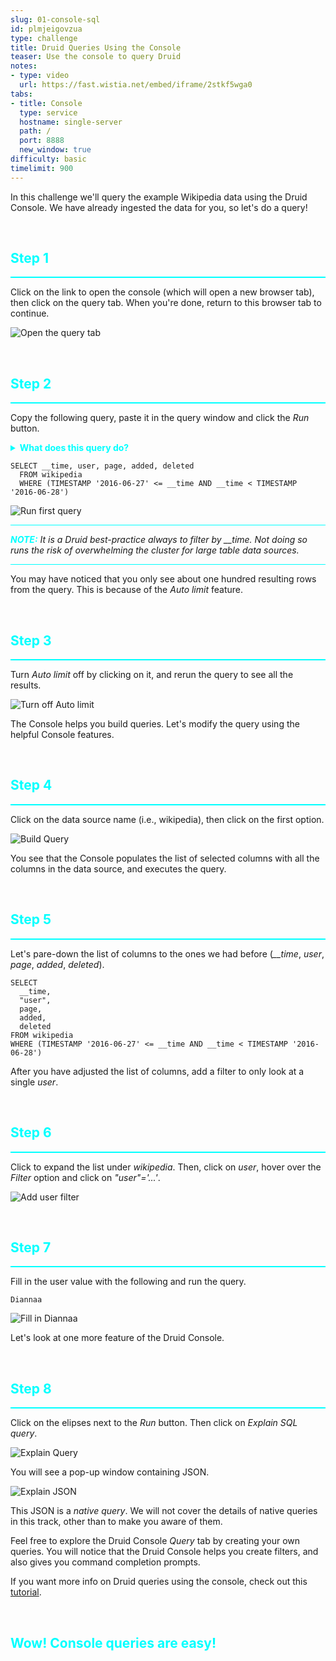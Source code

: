 ```yaml
---
slug: 01-console-sql
id: plmjeigovzua
type: challenge
title: Druid Queries Using the Console
teaser: Use the console to query Druid
notes:
- type: video
  url: https://fast.wistia.net/embed/iframe/2stkf5wga0
tabs:
- title: Console
  type: service
  hostname: single-server
  path: /
  port: 8888
  new_window: true
difficulty: basic
timelimit: 900
---
```


In this challenge we'll query the example Wikipedia data using the Druid Console.
We have already ingested the data for you, so let's do a query!

<br>
<h2 style="color:cyan">Step 1</h2><hr style="color:cyan;background-color:cyan;height:2px">

Click on the link to open the console (which will open a new browser tab), then click on the query tab.
When you're done, return to this browser tab to continue.

![Open the query tab](https://raw.githubusercontent.com/shallada/InstruqtImages/main/druid-query/ClickConsoleQuery.png)

<br>
<h2 style="color:cyan">Step 2</h2><hr style="color:cyan;background-color:cyan;height:2px">

Copy the following query, paste it in the query window and click the _Run_ button.

<details>
  <summary style="color:cyan"><b>What does this query do?</b></summary>
<hr style="background-color:cyan">
<br>
This query retrieves only certain columns (<i>__time</i>, <i>user</i>, <i>page</i>, <i>added</i>, <i>deleted</i>) for a single day (June 27, 2016).
We use this query to show who was changing which Wikipedia pages on June 27, 2016.
<br><br>
It turns out that the only data we have in the table data source is from June 27, 2016, but we filter on the <i>__time</i> column to demonstrate best practices.
<hr style="background-color:cyan">
</details>


```
SELECT __time, user, page, added, deleted
  FROM wikipedia
  WHERE (TIMESTAMP '2016-06-27' <= __time AND __time < TIMESTAMP '2016-06-28')
```

![Run first query](https://raw.githubusercontent.com/shallada/InstruqtImages/main/druid-query/RunFirstQuery.png)


<hr style="background-color:cyan">
<p><span style="color:cyan"><strong><em>NOTE:</em></strong></span> <i>It is a Druid best-practice always to filter by __time.
Not doing so runs the risk of overwhelming the cluster for large table data sources.</i></p>
<hr style="background-color:cyan">

You may have noticed that you only see about one hundred resulting rows from the query.
This is because of the _Auto limit_ feature.

<br>
<h2 style="color:cyan">Step 3</h2><hr style="color:cyan;background-color:cyan;height:2px">

Turn _Auto limit_ off by clicking on it, and rerun the query to see all the results.

![Turn off Auto limit](https://raw.githubusercontent.com/shallada/InstruqtImages/main/druid-query/TurnOffAutoLimit.png)


The Console helps you build queries.
Let's modify the query using the helpful Console features.

<br>
<h2 style="color:cyan">Step 4</h2><hr style="color:cyan;background-color:cyan;height:2px">

Click on the data source name (i.e., wikipedia), then click on the first option.

![Build Query](https://raw.githubusercontent.com/shallada/InstruqtImages/main/druid-query/BuildQuery.png)

You see that the Console populates the list of selected columns with all the columns in the data source, and executes the query.

<br>
<h2 style="color:cyan">Step 5</h2><hr style="color:cyan;background-color:cyan;height:2px">

Let's pare-down the list of columns to the ones we had before (<i>__time</i>, <i>user</i>, <i>page</i>, <i>added</i>, <i>deleted</i>).

```
SELECT
  __time,
  "user",
  page,
  added,
  deleted
FROM wikipedia
WHERE (TIMESTAMP '2016-06-27' <= __time AND __time < TIMESTAMP '2016-06-28')
```

After you have adjusted the list of columns, add a filter to only look at a single _user_.

<br>
<h2 style="color:cyan">Step 6</h2><hr style="color:cyan;background-color:cyan;height:2px">

Click to expand the list under _wikipedia_.
Then, click on _user_, hover over the _Filter_ option and click on _"user"='...'_.

![Add user filter](https://raw.githubusercontent.com/shallada/InstruqtImages/main/druid-query/AddUserFilter.png)

<br>
<h2 style="color:cyan">Step 7</h2><hr style="color:cyan;background-color:cyan;height:2px">

Fill in the user value with the following and run the query.

```
Diannaa
```

![Fill in Diannaa](https://raw.githubusercontent.com/shallada/InstruqtImages/main/druid-query/FillInDiannaa.png)

Let's look at one more feature of the Druid Console.

<br>
<h2 style="color:cyan">Step 8</h2><hr style="color:cyan;background-color:cyan;height:2px">

Click on the elipses next to the _Run_ button.
Then click on _Explain SQL query_.

![Explain Query](https://raw.githubusercontent.com/shallada/InstruqtImages/main/druid-query/ExplainQuery.png)

You will see a pop-up window containing JSON.

![Explain JSON](https://raw.githubusercontent.com/shallada/InstruqtImages/main/druid-query/ExplainJSON.png)

This JSON is a _native query_.
We will not cover the details of native queries in this track, other than to make you aware of them.

Feel free to explore the Druid Console _Query_ tab by creating your own queries.
You will notice that the Druid Console helps you create filters, and also gives you command completion prompts.

If you want more info on Druid queries using the console, check out this [tutorial](https://druid.apache.org/docs/latest/tutorials/tutorial-query.html).

<br>
<h2 style="color:cyan">Wow! Console queries are easy!</h2>